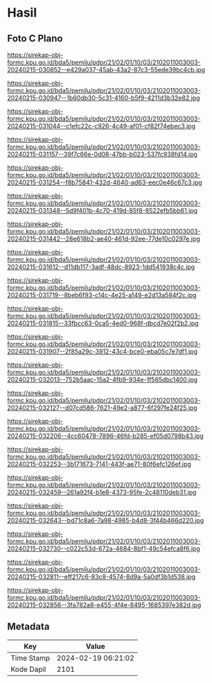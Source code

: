 # Hasil

## Foto C Plano

https://sirekap-obj-formc.kpu.go.id/bda5/pemilu/pdpr/21/02/01/10/03/2102011003003-20240215-030852--e429a037-45ab-43a2-87c3-55ede39bc4cb.jpg

https://sirekap-obj-formc.kpu.go.id/bda5/pemilu/pdpr/21/02/01/10/03/2102011003003-20240215-030947--1b60db30-5c31-4160-b5f9-4211d3b32e82.jpg

https://sirekap-obj-formc.kpu.go.id/bda5/pemilu/pdpr/21/02/01/10/03/2102011003003-20240215-031044--c1efc22c-c926-4c49-af01-cf82f74ebec3.jpg

https://sirekap-obj-formc.kpu.go.id/bda5/pemilu/pdpr/21/02/01/10/03/2102011003003-20240215-031157--39f7c66e-0d08-47bb-b023-537fc938fd14.jpg

https://sirekap-obj-formc.kpu.go.id/bda5/pemilu/pdpr/21/02/01/10/03/2102011003003-20240215-031254--f8b75841-432d-4640-ad63-eec0e46c67c3.jpg

https://sirekap-obj-formc.kpu.go.id/bda5/pemilu/pdpr/21/02/01/10/03/2102011003003-20240215-031348--5d9f401b-4c70-419d-85f8-8522efb5bb61.jpg

https://sirekap-obj-formc.kpu.go.id/bda5/pemilu/pdpr/21/02/01/10/03/2102011003003-20240215-031442--28e618b2-ae40-461d-92ee-77de10c0297e.jpg

https://sirekap-obj-formc.kpu.go.id/bda5/pemilu/pdpr/21/02/01/10/03/2102011003003-20240215-031612--d11db117-3adf-48dc-8923-1dd541938c4c.jpg

https://sirekap-obj-formc.kpu.go.id/bda5/pemilu/pdpr/21/02/01/10/03/2102011003003-20240215-031719--8beb6f93-c14c-4e25-a149-e2d13a584f2c.jpg

https://sirekap-obj-formc.kpu.go.id/bda5/pemilu/pdpr/21/02/01/10/03/2102011003003-20240215-031815--33fbcc63-0ca5-4ed0-968f-dbcd7e02f2b2.jpg

https://sirekap-obj-formc.kpu.go.id/bda5/pemilu/pdpr/21/02/01/10/03/2102011003003-20240215-031907--2f85a29c-3912-43c4-bce0-eba05c7e7df1.jpg

https://sirekap-obj-formc.kpu.go.id/bda5/pemilu/pdpr/21/02/01/10/03/2102011003003-20240215-032013--752b5aac-15a2-4fb9-934e-1f565dbc1400.jpg

https://sirekap-obj-formc.kpu.go.id/bda5/pemilu/pdpr/21/02/01/10/03/2102011003003-20240215-032127--d07cd586-7621-49e2-a877-6f297fe24f25.jpg

https://sirekap-obj-formc.kpu.go.id/bda5/pemilu/pdpr/21/02/01/10/03/2102011003003-20240215-032206--4cc60478-7896-46fd-b285-ef05d0798b43.jpg

https://sirekap-obj-formc.kpu.go.id/bda5/pemilu/pdpr/21/02/01/10/03/2102011003003-20240215-032253--3b171673-7141-443f-ae71-80f6efc126ef.jpg

https://sirekap-obj-formc.kpu.go.id/bda5/pemilu/pdpr/21/02/01/10/03/2102011003003-20240215-032459--261a92f4-b1e8-4373-95fe-2c48110deb31.jpg

https://sirekap-obj-formc.kpu.go.id/bda5/pemilu/pdpr/21/02/01/10/03/2102011003003-20240215-032643--bd71c8a6-7a98-4985-b4d8-3f44b466d220.jpg

https://sirekap-obj-formc.kpu.go.id/bda5/pemilu/pdpr/21/02/01/10/03/2102011003003-20240215-032730--c022c53d-672a-4684-8bf1-49c54efca8f6.jpg

https://sirekap-obj-formc.kpu.go.id/bda5/pemilu/pdpr/21/02/01/10/03/2102011003003-20240215-032811--eff217c6-83c8-4574-8d9a-5a0df3b1d538.jpg

https://sirekap-obj-formc.kpu.go.id/bda5/pemilu/pdpr/21/02/01/10/03/2102011003003-20240215-032856--3fa782a8-e455-4f4e-8495-1685397e382d.jpg


## Metadata

| Key        | Value               |
| ---------- | ------------------- |
| Time Stamp | 2024-02-19 06:21:02 |
| Kode Dapil | 2101                |



